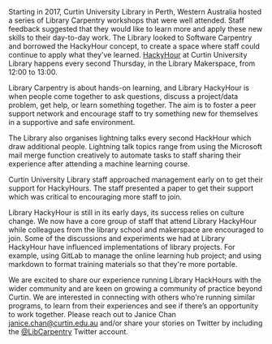 Starting in 2017, Curtin University Library in Perth, Western Australia hosted a series of Library Carpentry workshops that were well attended. Staff feedback suggested that they would like to learn more and apply these new skills to their day-to-day work. The Library looked to Software Carpentry and borrowed the HackyHour concept, to create a space where staff could continue to apply what they've learned. [HackyHour](https://twitter.com/CUHackyHour) at Curtin University Library happens every second Thursday, in the Library Makerspace, from 12:00 to 13:00.  

Library Carpentry is about hands-on learning, and Library HackyHour is when people come together to ask questions, discuss a project/data problem, get help, or learn something together. The aim is to foster a peer support network and encourage staff to try something new for themselves in a supportive and safe environment.  

The Library also organises lightning talks every second HackHour which draw additional people. Lightning talk topics range from using the Microsoft mail merge function creatively to automate tasks to staff sharing their experience after attending a machine learning course.  

Curtin University Library staff approached management early on to get their support for HackyHours. The staff presented a paper to get their support which was critical to encouraging more staff to join.  

Library HackyHour is still in its early days, its success relies on culture change. We now have a core group of staff that attend Library HackyHour while colleagues from the library school and makerspace are encouraged to join. Some of the discussions and experiments we had at Library HackyHour have influenced implementations of library projects. For example, using GitLab to manage the online learning hub project; and using markdown to format training materials so that they're more portable.  

We are excited to share our experience running Library HackHours with the wider community and are keen on growing a community of practice beyond Curtin. We are interested in connecting with others who're running similar programs, to learn from their experiences and see if there’s an opportunity to work together. Please reach out to Janice Chan [janice.chan@curtin.edu.au](mailto:janice.chan@curtin.edu.au) and/or share your stories on Twitter by including the [@LibCarpentry](https://twitter.com/LibCarpentry) Twitter account.  
